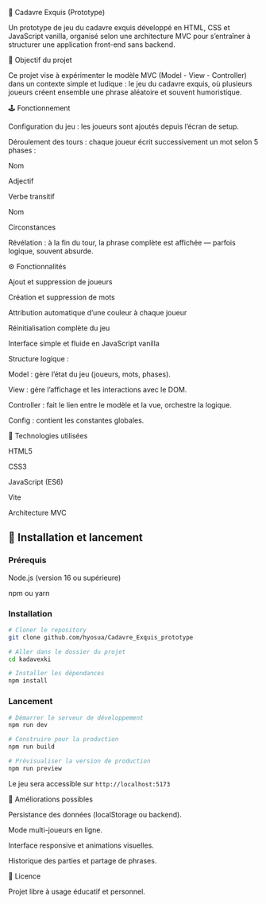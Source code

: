 🧩 Cadavre Exquis (Prototype)

Un prototype de jeu du cadavre exquis développé en HTML, CSS et JavaScript vanilla, organisé selon une architecture MVC pour s’entraîner à structurer une application front-end sans backend.

🎯 Objectif du projet

Ce projet vise à expérimenter le modèle MVC (Model - View - Controller) dans un contexte simple et ludique : le jeu du cadavre exquis, où plusieurs joueurs créent ensemble une phrase aléatoire et souvent humoristique.

🕹️ Fonctionnement

Configuration du jeu : les joueurs sont ajoutés depuis l’écran de setup.

Déroulement des tours : chaque joueur écrit successivement un mot selon 5 phases :

Nom

Adjectif

Verbe transitif

Nom

Circonstances

Révélation : à la fin du tour, la phrase complète est affichée — parfois logique, souvent absurde.

⚙️ Fonctionnalités

Ajout et suppression de joueurs

Création et suppression de mots

Attribution automatique d’une couleur à chaque joueur

Réinitialisation complète du jeu

Interface simple et fluide en JavaScript vanilla

Structure logique :

Model : gère l’état du jeu (joueurs, mots, phases).

View : gère l’affichage et les interactions avec le DOM.

Controller : fait le lien entre le modèle et la vue, orchestre la logique.

Config : contient les constantes globales.

🧩 Technologies utilisées

HTML5

CSS3

JavaScript (ES6)

Vite

Architecture MVC

## 🚀 Installation et lancement

### Prérequis

Node.js (version 16 ou supérieure)

npm ou yarn

### Installation

```bash
# Cloner le repository
git clone github.com/hyosua/Cadavre_Exquis_prototype

# Aller dans le dossier du projet
cd kadavexki

# Installer les dépendances
npm install
```

### Lancement

```bash
# Démarrer le serveur de développement
npm run dev

# Construire pour la production
npm run build

# Prévisualiser la version de production
npm run preview
```

Le jeu sera accessible sur `http://localhost:5173`

🚧 Améliorations possibles

Persistance des données (localStorage ou backend).

Mode multi-joueurs en ligne.

Interface responsive et animations visuelles.

Historique des parties et partage de phrases.

📄 Licence

Projet libre à usage éducatif et personnel.
